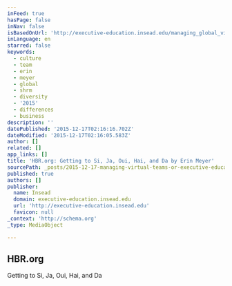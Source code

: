 ```yaml
---
inFeed: true
hasPage: false
inNav: false
isBasedOnUrl: 'http://executive-education.insead.edu/managing_global_virtual_teams'
inLanguage: en
starred: false
keywords:
  - culture
  - team
  - erin
  - meyer
  - global
  - shrm
  - diversity
  - '2015'
  - differences
  - business
description: ''
datePublished: '2015-12-17T02:16:16.702Z'
dateModified: '2015-12-17T02:16:05.583Z'
author: []
related: []
app_links: []
title: 'HBR.org: Getting to Si, Ja, Oui, Hai, and Da by Erin Meyer'
sourcePath: _posts/2015-12-17-managing-virtual-teams-or-executive-education-insead.md
published: true
authors: []
publisher:
  name: Insead
  domain: executive-education.insead.edu
  url: 'http://executive-education.insead.edu'
  favicon: null
_context: 'http://schema.org'
_type: MediaObject

---
```

<article style=""><h1>HBR.org</h1><p>Getting to Si, Ja, Oui, Hai, and Da</p></article>